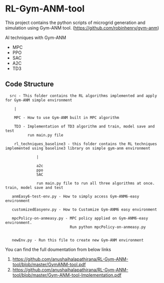 # RL-Gym-ANM-tool

This project contains the python scripts of microgrid generation and simulation using Gym-ANM tool. (https://github.com/robinhenry/gym-anm)

AI techniques with Gym-ANM

* MPC
* PPO
* SAC
* A2C
* TD3

## Code Structure

```
  src - This folder contains the RL algorithms implemented and apply for Gym-ANM simple environment
  
    |
    
    MPC - How to use Gym-ANM built in MPC algorithm
    
    TD3 - Implementation of TD3 algorithm and train, model save and test
          run main.py file
          
    rl_techniques_baseline3 - this folder contains the RL techniques implemented using baseline3 library on simple gym-anm environment
          
              |
              
              a2c
              ppo
              SAC
              
              run main.py file to run all three algorithms at once. train, model save and test
              
   anmEasy6-test-env.py - How to simply access Gym-ANM6-easy environment
   
   customizedEasyenv.py - How to Customize Gym-ANM6 easy environment
   
   mpcPolicy-on-anmeasy.py - MPC policy applied on Gym-ANM6-easy environment. 
                             Run python mpcPolicy-on-anmeasy.py
                             
              
   newEnv.py - Run this file to create new Gym-ANM environment

```

You can find the full doumentation from below links 

1. https://github.com/anushaihalapathirana/RL-Gym-ANM-tool/blob/master/GymANM-tool.pdf
2. https://github.com/anushaihalapathirana/RL-Gym-ANM-tool/blob/master/Gym-ANM-tool-Implementation.pdf
